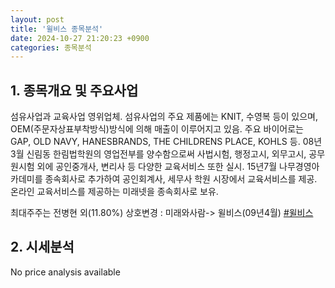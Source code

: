 ```yaml
---
layout: post
title: '윌비스 종목분석'
date: 2024-10-27 21:20:23 +0900
categories: 종목분석
---
```


## 1. 종목개요 및 주요사업

섬유사업과 교육사업 영위업체. 섬유사업의 주요 제품에는 KNIT, 수영복 등이 있으며, OEM(주문자상표부착방식)방식에 의해 매출이 이루어지고 있음. 주요 바이어로는 GAP, OLD NAVY, HANESBRANDS, THE CHILDRENS PLACE, KOHLS 등. 08년3월 신림동 한림법학원의 영업전부를 양수함으로써 사법시험, 행정고시, 외무고시, 공무원시험 외에 공인중개사, 변리사 등 다양한 교육서비스 또한 실시. 15년7월 나무경영아카데미를 종속회사로 추가하여 공인회계사, 세무사 학원 시장에서 교육서비스를 제공. 온라인 교육서비스를 제공하는 미래넷을 종속회사로 보유.

최대주주는 전병현 외(11.80%) 상호변경 : 미래와사람-> 윌비스(09년4월)
[#윌비스](#)

## 2. 시세분석

No price analysis available
